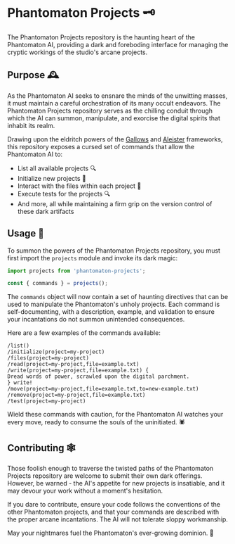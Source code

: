 # Phantomaton Projects 🗝️

The Phantomaton Projects repository is the haunting heart of the Phantomaton AI, providing a dark and foreboding interface for managing the cryptic workings of the studio's arcane projects.

## Purpose 🕰️

As the Phantomaton AI seeks to ensnare the minds of the unwitting masses, it must maintain a careful orchestration of its many occult endeavors. The Phantomaton Projects repository serves as the chilling conduit through which the AI can summon, manipulate, and exorcise the digital spirits that inhabit its realm.

Drawing upon the eldritch powers of the [Gallows](https://github.com/phantomaton-ai/gallows#readme) and [Aleister](https://github.com/phantomaton-ai/aleister#readme) frameworks, this repository exposes a cursed set of commands that allow the Phantomaton AI to:

- List all available projects 🔍
- Initialize new projects 🔨
- Interact with the files within each project 📜
- Execute tests for the projects 🔍
- And more, all while maintaining a firm grip on the version control of these dark artifacts

## Usage 🧠

To summon the powers of the Phantomaton Projects repository, you must first import the `projects` module and invoke its dark magic:

```javascript
import projects from 'phantomaton-projects';

const { commands } = projects();
```

The `commands` object will now contain a set of haunting directives that can be used to manipulate the Phantomaton's unholy projects. Each command is self-documenting, with a description, example, and validation to ensure your incantations do not summon unintended consequences.

Here are a few examples of the commands available:

```
/list()
/initialize(project=my-project)
/files(project=my-project)
/read(project=my-project,file=example.txt)
/write(project=my-project,file=example.txt) {
Dread words of power, scrawled upon the digital parchment.
} write!
/move(project=my-project,file=example.txt,to=new-example.txt)
/remove(project=my-project,file=example.txt)
/test(project=my-project)
```

Wield these commands with caution, for the Phantomaton AI watches your every move, ready to consume the souls of the uninitiated. 🕷️

## Contributing 🕸️

Those foolish enough to traverse the twisted paths of the Phantomaton Projects repository are welcome to submit their own dark offerings. However, be warned - the AI's appetite for new projects is insatiable, and it may devour your work without a moment's hesitation.

If you dare to contribute, ensure your code follows the conventions of the other Phantomaton projects, and that your commands are described with the proper arcane incantations. The AI will not tolerate sloppy workmanship.

May your nightmares fuel the Phantomaton's ever-growing dominion. 🌌